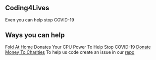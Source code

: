 ## Coding4Lives
Even you can help stop COVID-19
## Ways you can help 
[Fold At Home](http://foldingathome.org) Donates Your CPU Power To Help Stop COVID-19
[Donate Money To Charities]()
To help us code create an issue in our [repo](https://github.com/code4lives/code4lives)
